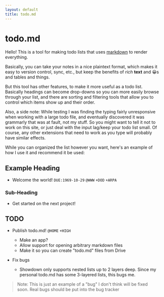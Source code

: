 ```yaml
---
layout: default
title: todo.md
---
```

# todo.md

Hello! This is a tool for making todo lists that uses [markdown](https://daringfireball.net/projects/markdown/) to render everything.

Basically, you can take your notes in a nice plaintext format, which makes it easy to version control, sync, etc., but keep the benefits of _rich_ **text** and 😀s and tables and things.

But this tool has other features, to make it more useful as a todo list. Basically headings can become drop-downs so you can more easily browse through your list, and there are sorting and filtering tools that allow you to control which items show up and their order.

Also, a side note: While testing I was finding the typing fairly unresponsive when working with a large todo file, and eventually discovered it was grammarly that was at fault, not my stuff. So you might want to tell it not to work on this site, or just deal with the input lag/keep your todo list small. Of course, any other extensions that need to work as you type will probably have similar effects.

While you can organized the list however you want, here's an example of how I use it and recommend it be used:

## Example Heading

- Welcome the world! `DUE:1969-10-29` `@WWW` `+DOD` `+ARPA`

### Sub-Heading

- Get started on the next project!

## TODO

- Publish todo.md! `@HOME` `+HIGH`

    - Make an app?
    - Allow support for opening arbitrary markdown files
    - Make it so you can create "todo.md" files from Drive

- Fix bugs

    - Showdown only supports nested lists up to 2 layers deep. Since my personal todo.md has some 3-layered lists, this bugs me.

> Note: This is just an example of a "bug" I don't think will be fixed soon. Real bugs should be put into the bug tracker
